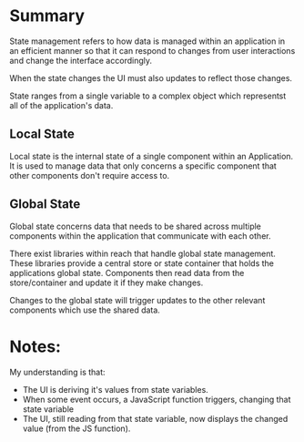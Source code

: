 # Summary

State management refers to how data is managed within an application in an efficient manner so that it can respond to changes from user interactions and change the interface accordingly.

When the state changes the UI must also updates to reflect those changes.

State ranges from a single variable to a complex object which representst all of the application's data.

## Local State

Local state is the internal state of a single component within an Application. It is used to manage data that only concerns a specific component that other components don't require access to. 

## Global State

Global state concerns data that needs to be shared across multiple components within the application that communicate with each other. 

There exist libraries within reach that handle global state management. These libraries provide a central store or state container that holds the applications global state. Components then read data from the store/container and update it if they make changes.

Changes to the global state will trigger updates to the other relevant components which use the shared data.


# Notes:
My understanding is that:

- The UI is deriving it's values from state variables. 
- When some event occurs, a JavaScript function triggers, changing that state variable
- The UI, still reading from that state variable, now displays the changed value (from the JS function).
